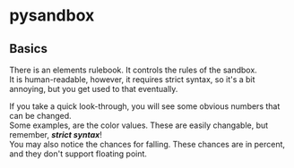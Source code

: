# pysandbox

## Basics

There is an elements rulebook. It controls the rules of the sandbox.  
It is human-readable, however, it requires strict syntax, so it's a bit annoying, but you get used to that eventually.

If you take a quick look-through, you will see some obvious numbers that can be changed.  
Some examples, are the color values. These are easily changable, but remember, ***strict syntax***!  
You may also notice the chances for falling. These chances are in percent, and they don't support floating point.